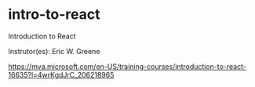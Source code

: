 # intro-to-react

Introduction to React

Instrutor(es): Eric W. Greene

https://mva.microsoft.com/en-US/training-courses/introduction-to-react-16635?l=4wrKgdJrC_206218965
